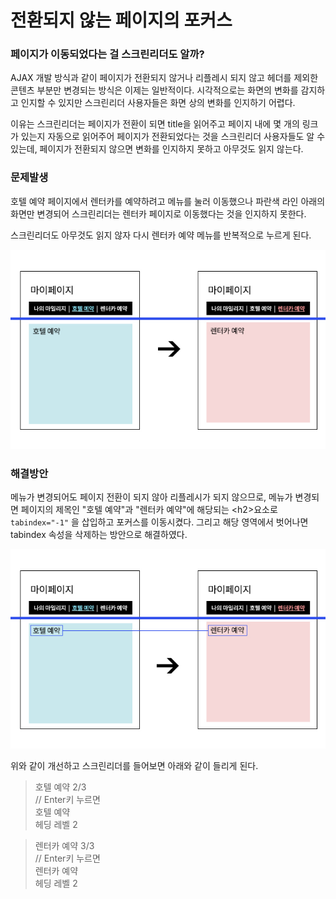# 전환되지 않는 페이지의 포커스

### 페이지가 이동되었다는 걸 스크린리더도 알까?

AJAX 개발 방식과 같이 페이지가 전환되지 않거나 리플레시 되지 않고 헤더를 제외한 콘텐츠 부분만 변경되는 방식은 이제는 일반적이다. 시각적으로는 화면의 변화를 감지하고 인지할 수 있지만 스크린리더 사용자들은 화면 상의 변화를 인지하기 어렵다.

이유는 스크린리더는 페이지가 전환이 되면  title을 읽어주고 페이지 내에 몇 개의 링크가 있는지 자동으로 읽어주어 페이지가 전환되었다는 것을 스크린리더 사용자들도 알 수 있는데, 페이지가 전환되지 않으면 변화를 인지하지 못하고 아무것도 읽지 않는다.

### 문제발생

호텔 예약 페이지에서 렌터카를 예약하려고 메뉴를 눌러 이동했으나 파란색 라인 아래의 화면만 변경되어 스크린리더는 렌터카 페이지로 이동했다는 것을 인지하지 못한다.

스크린리더도 아무것도 읽지 않자 다시 렌터카 예약 메뉴를 반복적으로 누르게 된다.

![](../../.gitbook/assets/aoa-1.jpg)

### 해결방안

메뉴가 변경되어도 페이지 전환이 되지 않아 리플레시가 되지 않으므로, 메뉴가 변경되면 페이지의 제목인 "호텔 예약"과 "렌터카 예약"에 해당되는 &lt;h2&gt;요소로 `tabindex="-1"` 을 삽입하고 포커스를 이동시켰다. 그리고 해당 영역에서 벗어나면 tabindex 속성을 삭제하는 방안으로 해결하였다.

![](../../.gitbook/assets/aoa-2.jpg)

위와 같이 개선하고 스크린리더를 들어보면 아래와 같이 들리게 된다.

> 호텔 예약 2/3   
> // Enter키 누르면  
> 호텔 예약  
> 헤딩 레벨 2

> 렌터카 예약 3/3   
> // Enter키 누르면  
> 렌터카 예약   
> 헤딩 레벨 2

